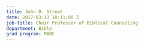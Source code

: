 ```yaml
---
title: John D. Street
date: 2017-03-13 18:11:00 Z
job-title: Chair Professor of Biblical Counseling
department: Bible
grad program: MABC
---
```


